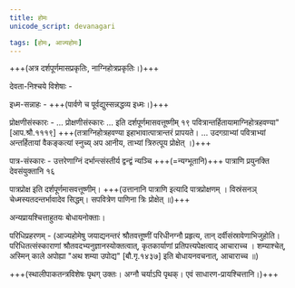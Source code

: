 ```yaml
---
title: होमः
unicode_script: devanagari

tags: [होमः, आज्यहोमः]
---
```


+++(अत्र दर्शपूर्णमासप्रकृतिः, नाग्निहोत्रप्रकृतिः।)+++

देवता-निश्चये विशेषाः -  
<div class="js_include" url="/vedAH_yajuH/taittirIyam/sUtram/ApastambaH/gRhyam/sUtra-pAThaH/vishvAsa-prastutiH/04_vivAhaprakaraNam/07_28_paurNamAsyAm_paurNamAsI.md"  newLevelForH1="2" includeTitle="false"> </div>

इध्म-सन्नाहः - +++(पार्वणे च पूर्वद्युस्सन्नद्धव्य इध्मः।)+++

<div class="js_include" url="/vedAH_yajuH/taittirIyam/sUtram/ApastambaH/gRhyam/sUtra-pAThaH/vishvAsa-prastutiH/02_agnimukhnirUpaNam/01_12_agnimidhvA.md"  newLevelForH1="2" includeTitle="false"> </div>  

<div class="js_include " url="/vedAH_yajuH/taittirIyam/sUtram/ApastambaH/gRhyam/sUtra-pAThaH/vishvAsa-prastutiH/02_agnimukhnirUpaNam/01_13_prAgudagagrairvA_uktAH.md"  newLevelForH1="3" includeTitle="true" > </div>  

<div class="js_include " url="/vedAH_yajuH/taittirIyam/sUtram/ApastambaH/gRhyam/sUtra-pAThaH/vishvAsa-prastutiH/02_agnimukhnirUpaNam/01_14_daxiNAgraiH_pitryeShu.md"  newLevelForH1="3" includeTitle="true" > </div>  


<div class="js_include " url="/vedAH_yajuH/taittirIyam/sUtram/ApastambaH/gRhyam/sUtra-pAThaH/vishvAsa-prastutiH/02_agnimukhnirUpaNam/01_15_daxiNAprAgagrairvA_tatra.md"  newLevelForH1="3" includeTitle="true" > </div>  

<div class="js_include" url="/vedAH_yajuH/taittirIyam/sUtram/ApastambaH/gRhyam/sUtra-pAThaH/vishvAsa-prastutiH/02_agnimukhnirUpaNam/01_19_pavitrayossa.NskAra_AyAmataH.md"  newLevelForH1="2" includeTitle="false"> </div>

प्रोक्षणीसंस्कारः - … प्रोक्षणीसंस्कारः … इति दर्शपूर्णमासवत्तूष्णीम् १९ पवित्रान्तर्हितायामाग्निहोत्रहवण्या"[आप.श्रौ.१११९] +++(तत्राग्निहोत्रहवण्या इहाभावात्पात्रान्तरं प्रापयते। … उदगग्राभ्यां पवित्राभ्यां अन्तर्हितायां वैकङ्कत्यां स्नुच्य् अप आनीय, ताभ्यां त्रिरुत्पूय प्रोक्षेत् ।)+++  

<div class="js_include" url="/vedAH_yajuH/taittirIyam/sUtram/ApastambaH/gRhyam/sUtra-pAThaH/vishvAsa-prastutiH/02_agnimukhnirUpaNam/01_20_apareNAgnim_pavitrAntarhite.md"  newLevelForH1="2" includeTitle="false"> </div>  

पात्र-संस्कारः - उत्तरेणाग्निं दर्भान्त्संस्तीर्य द्वन्द्वं न्यञ्चि +++(=न्यग्भूतानि)+++ पात्राणि प्रयुनक्ति देवसंयुक्तानि १६  

<div class="js_include" url="/vedAH_yajuH/taittirIyam/sUtram/ApastambaH/gRhyam/sUtra-pAThaH/vishvAsa-prastutiH/02_agnimukhnirUpaNam/01_17_sakRdeva_manuShyasaMyuktAni.md"  newLevelForH1="2" includeTitle="false"> </div>  

<div class="js_include" url="/vedAH_yajuH/taittirIyam/sUtram/ApastambaH/gRhyam/sUtra-pAThaH/vishvAsa-prastutiH/02_agnimukhnirUpaNam/01_18_ekaikashaH_pitRsaMyuktAni.md"  newLevelForH1="2" includeTitle="false"> </div>   

पात्रप्रोक्ष इति दर्शपूर्णमासवत्तूष्णीम्। +++(उत्तानानि पात्राणि इत्यादि पात्रप्रोक्षणम् । विस्रंसनञ् चेध्मस्यतदन्तर्भावादेव सिद्धम्। सपवित्रेण पाणिना त्रिः प्रोक्षेत् ॥)+++

<div class="js_include" url="/vedAH_yajuH/taittirIyam/sUtram/ApastambaH/gRhyam/sUtra-pAThaH/vishvAsa-prastutiH/02_agnimukhnirUpaNam/01_21_brAhmaNan_daxiNato.md"  newLevelForH1="2" includeTitle="false"> </div>  

<div class="js_include" url="/vedAH_yajuH/taittirIyam/sUtram/ApastambaH/gRhyam/sUtra-pAThaH/vishvAsa-prastutiH/02_agnimukhnirUpaNam/01_22_AjyaM_vilApyApareNAgnim.md"  newLevelForH1="2" includeTitle="false"> </div>  

<div class="js_include" url="/vedAH_yajuH/taittirIyam/sUtram/ApastambaH/gRhyam/sUtra-pAThaH/vishvAsa-prastutiH/02_agnimukhnirUpaNam/02_01_yena_juhoti.md"  newLevelForH1="2" includeTitle="false"> </div>  


<div class="js_include" url="/vedAH_yajuH/taittirIyam/sUtram/ApastambaH/gRhyam/sUtra-pAThaH/vishvAsa-prastutiH/02_agnimukhnirUpaNam/02_02_shamyAH_paridhyarthe.md"  newLevelForH1="2" includeTitle="false"> </div>  

<div class="js_include" url="/vedAH_yajuH/taittirIyam/sUtram/ApastambaH/gRhyam/sUtra-pAThaH/vishvAsa-prastutiH/02_agnimukhnirUpaNam/02_03_agnim.md"  newLevelForH1="2" includeTitle="false"> </div>  

<div class="js_include" url="/vedAH_yajuH/taittirIyam/sUtram/ApastambaH/gRhyam/sUtra-pAThaH/vishvAsa-prastutiH/02_agnimukhnirUpaNam/02_04_paitRkeShu_samantameva.md"  newLevelForH1="2" includeTitle="false"> </div>  


<div class="js_include" url="/vedAH_yajuH/taittirIyam/sUtram/ApastambaH/gRhyam/sUtra-pAThaH/vishvAsa-prastutiH/02_agnimukhnirUpaNam/02_05_idhmamAdhAyAghArAvAghArayati.md"  newLevelForH1="2" includeTitle="false"> </div>  

<div class="js_include" url="/vedAH_yajuH/taittirIyam/sUtram/ApastambaH/gRhyam/sUtra-pAThaH/vishvAsa-prastutiH/02_agnimukhnirUpaNam/02_06_athAjyabhAgau_juhotyagnaye.md"  newLevelForH1="2" includeTitle="false"> </div>  

<div class="js_include" url="/vedAH_yajuH/taittirIyam/sUtram/ApastambaH/gRhyam/sUtra-pAThaH/vishvAsa-prastutiH/02_agnimukhnirUpaNam/02_07_yathopadesham_pradhAnAhutIrhutvA.md"  newLevelForH1="2" includeTitle="false"> </div>  

अन्यप्रायश्चित्ताहुतयः बोधायनोक्ताः।

परिधिप्रहरणम् - (आज्यहोमेषु जयाद्यनन्तरं श्रौतवत्तूष्णीं परिधीनग्नौ प्रहृत्य, तान् दर्वीसंस्रावेणाभिजुहोति। परिधितत्संस्काराणां श्रौतवदभ्यनुज्ञानस्योक्तत्वात्, कृतकार्याणां प्रतिपत्त्यपेक्षत्वाद् आचाराच्च । शम्याश्चेत्, अस्मिन् काले अपोह्या "अथ शम्या उपोद्य"
[बौ.गृ.१४३७] इति बोधायनवचनात्, आचाराच्च ॥)  
<div class="js_include" url="/vedAH_yajuH/taittirIyam/sUtram/ApastambaH/gRhyam/sUtra-pAThaH/vishvAsa-prastutiH/02_agnimukhnirUpaNam/02_08_pUrvavat_pariShechanamanvama.NsthAH.md"  newLevelForH1="2" includeTitle="false"> </div>  

+++(स्थालीपाकतन्त्रविशेषः पृथग् उक्तः। अग्नौ चर्याऽपि पृथक्। एवं साधारण-प्रायश्चित्तानि।)+++
